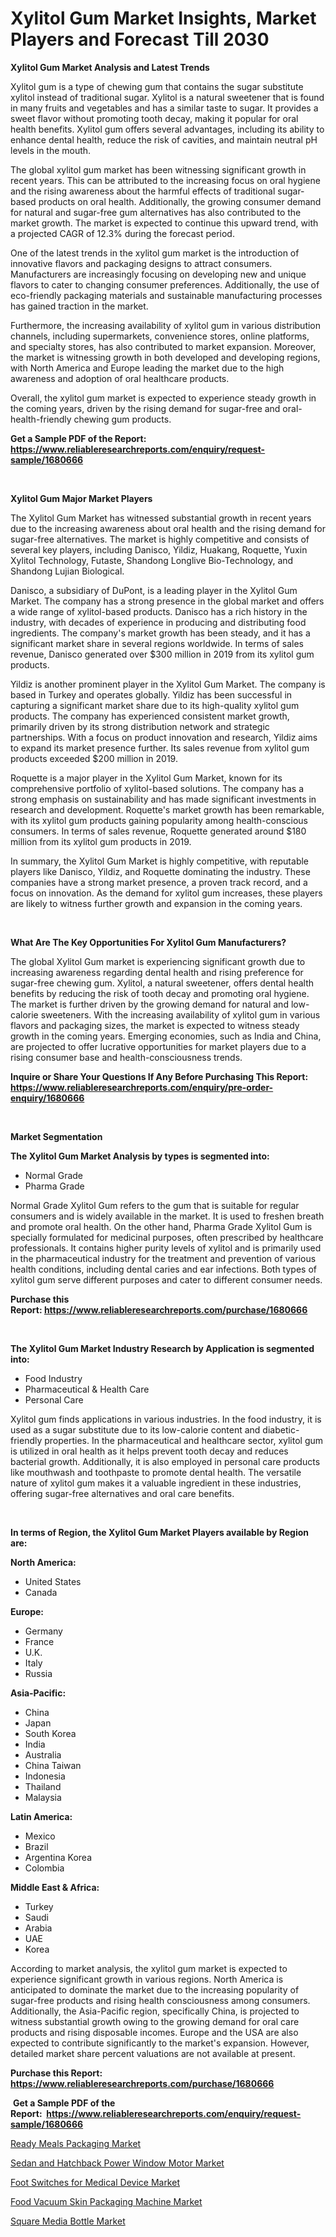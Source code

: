 <p><h1>Xylitol Gum Market Insights, Market Players and Forecast Till 2030</h1></p><p><strong>Xylitol Gum Market Analysis and Latest Trends</strong></p>
<p><p>Xylitol gum is a type of chewing gum that contains the sugar substitute xylitol instead of traditional sugar. Xylitol is a natural sweetener that is found in many fruits and vegetables and has a similar taste to sugar. It provides a sweet flavor without promoting tooth decay, making it popular for oral health benefits. Xylitol gum offers several advantages, including its ability to enhance dental health, reduce the risk of cavities, and maintain neutral pH levels in the mouth.</p><p>The global xylitol gum market has been witnessing significant growth in recent years. This can be attributed to the increasing focus on oral hygiene and the rising awareness about the harmful effects of traditional sugar-based products on oral health. Additionally, the growing consumer demand for natural and sugar-free gum alternatives has also contributed to the market growth. The market is expected to continue this upward trend, with a projected CAGR of 12.3% during the forecast period.</p><p>One of the latest trends in the xylitol gum market is the introduction of innovative flavors and packaging designs to attract consumers. Manufacturers are increasingly focusing on developing new and unique flavors to cater to changing consumer preferences. Additionally, the use of eco-friendly packaging materials and sustainable manufacturing processes has gained traction in the market.</p><p>Furthermore, the increasing availability of xylitol gum in various distribution channels, including supermarkets, convenience stores, online platforms, and specialty stores, has also contributed to market expansion. Moreover, the market is witnessing growth in both developed and developing regions, with North America and Europe leading the market due to the high awareness and adoption of oral healthcare products.</p><p>Overall, the xylitol gum market is expected to experience steady growth in the coming years, driven by the rising demand for sugar-free and oral-health-friendly chewing gum products.</p></p>
<p><strong>Get a Sample PDF of the Report:&nbsp; <a href="https://www.reliableresearchreports.com/enquiry/request-sample/1680666">https://www.reliableresearchreports.com/enquiry/request-sample/1680666</a></strong></p>
<p>&nbsp;</p>
<p><strong>Xylitol Gum Major Market Players</strong></p>
<p><p>The Xylitol Gum Market has witnessed substantial growth in recent years due to the increasing awareness about oral health and the rising demand for sugar-free alternatives. The market is highly competitive and consists of several key players, including Danisco, Yildiz, Huakang, Roquette, Yuxin Xylitol Technology, Futaste, Shandong Longlive Bio-Technology, and Shandong Lujian Biological.</p><p>Danisco, a subsidiary of DuPont, is a leading player in the Xylitol Gum Market. The company has a strong presence in the global market and offers a wide range of xylitol-based products. Danisco has a rich history in the industry, with decades of experience in producing and distributing food ingredients. The company's market growth has been steady, and it has a significant market share in several regions worldwide. In terms of sales revenue, Danisco generated over $300 million in 2019 from its xylitol gum products.</p><p>Yildiz is another prominent player in the Xylitol Gum Market. The company is based in Turkey and operates globally. Yildiz has been successful in capturing a significant market share due to its high-quality xylitol gum products. The company has experienced consistent market growth, primarily driven by its strong distribution network and strategic partnerships. With a focus on product innovation and research, Yildiz aims to expand its market presence further. Its sales revenue from xylitol gum products exceeded $200 million in 2019.</p><p>Roquette is a major player in the Xylitol Gum Market, known for its comprehensive portfolio of xylitol-based solutions. The company has a strong emphasis on sustainability and has made significant investments in research and development. Roquette's market growth has been remarkable, with its xylitol gum products gaining popularity among health-conscious consumers. In terms of sales revenue, Roquette generated around $180 million from its xylitol gum products in 2019.</p><p>In summary, the Xylitol Gum Market is highly competitive, with reputable players like Danisco, Yildiz, and Roquette dominating the industry. These companies have a strong market presence, a proven track record, and a focus on innovation. As the demand for xylitol gum increases, these players are likely to witness further growth and expansion in the coming years.</p></p>
<p>&nbsp;</p>
<p><strong>What Are The Key Opportunities For Xylitol Gum Manufacturers?</strong></p>
<p><p>The global Xylitol Gum market is experiencing significant growth due to increasing awareness regarding dental health and rising preference for sugar-free chewing gum. Xylitol, a natural sweetener, offers dental health benefits by reducing the risk of tooth decay and promoting oral hygiene. The market is further driven by the growing demand for natural and low-calorie sweeteners. With the increasing availability of xylitol gum in various flavors and packaging sizes, the market is expected to witness steady growth in the coming years. Emerging economies, such as India and China, are projected to offer lucrative opportunities for market players due to a rising consumer base and health-consciousness trends.</p></p>
<p><strong>Inquire or Share Your Questions If Any Before Purchasing This Report: <a href="https://www.reliableresearchreports.com/enquiry/pre-order-enquiry/1680666">https://www.reliableresearchreports.com/enquiry/pre-order-enquiry/1680666</a></strong></p>
<p>&nbsp;</p>
<p><strong>Market Segmentation</strong></p>
<p><strong>The Xylitol Gum Market Analysis by types is segmented into:</strong></p>
<p><ul><li>Normal Grade</li><li>Pharma Grade</li></ul></p>
<p><p>Normal Grade Xylitol Gum refers to the gum that is suitable for regular consumers and is widely available in the market. It is used to freshen breath and promote oral health. On the other hand, Pharma Grade Xylitol Gum is specially formulated for medicinal purposes, often prescribed by healthcare professionals. It contains higher purity levels of xylitol and is primarily used in the pharmaceutical industry for the treatment and prevention of various health conditions, including dental caries and ear infections. Both types of xylitol gum serve different purposes and cater to different consumer needs.</p></p>
<p><strong>Purchase this Report:&nbsp;<a href="https://www.reliableresearchreports.com/purchase/1680666">https://www.reliableresearchreports.com/purchase/1680666</a></strong></p>
<p>&nbsp;</p>
<p><strong>The Xylitol Gum Market Industry Research by Application is segmented into:</strong></p>
<p><ul><li>Food Industry</li><li>Pharmaceutical & Health Care</li><li>Personal Care</li></ul></p>
<p><p>Xylitol gum finds applications in various industries. In the food industry, it is used as a sugar substitute due to its low-calorie content and diabetic-friendly properties. In the pharmaceutical and healthcare sector, xylitol gum is utilized in oral health as it helps prevent tooth decay and reduces bacterial growth. Additionally, it is also employed in personal care products like mouthwash and toothpaste to promote dental health. The versatile nature of xylitol gum makes it a valuable ingredient in these industries, offering sugar-free alternatives and oral care benefits.</p></p>
<p>&nbsp;</p>
<p><strong>In terms of Region, the Xylitol Gum Market Players available by Region are:</strong></p>
<p>
    <p> <strong> North America: </strong>
        <ul>
            <li>United States</li>
            <li>Canada</li>
        </ul>
        </p> 
    <p> <strong> Europe: </strong>
        <ul>
            <li>Germany</li>
            <li>France</li>
            <li>U.K.</li>
            <li>Italy</li>
            <li>Russia</li>
        </ul>
        </p> 
    <p> <strong> Asia-Pacific: </strong>
        <ul>
            <li>China</li>
            <li>Japan</li>
            <li>South Korea</li>
            <li>India</li>
            <li>Australia</li>
            <li>China Taiwan</li>
            <li>Indonesia</li>
            <li>Thailand</li>
            <li>Malaysia</li>
        </ul>
        </p> 
    <p> <strong> Latin America: </strong>
        <ul>
            <li>Mexico</li>
            <li>Brazil</li>
            <li>Argentina Korea</li>
            <li>Colombia</li>
        </ul>
        </p> 
    <p> <strong> Middle East & Africa: </strong>
        <ul>
            <li>Turkey</li>
            <li>Saudi</li>
            <li>Arabia</li>
            <li>UAE</li>
            <li>Korea</li>
        </ul>
    </p>
    </p>
<p><p>According to market analysis, the xylitol gum market is expected to experience significant growth in various regions. North America is anticipated to dominate the market due to the increasing popularity of sugar-free products and rising health consciousness among consumers. Additionally, the Asia-Pacific region, specifically China, is projected to witness substantial growth owing to the growing demand for oral care products and rising disposable incomes. Europe and the USA are also expected to contribute significantly to the market's expansion. However, detailed market share percent valuations are not available at present.</p></p>
<p><strong>Purchase this Report: <a href="https://www.reliableresearchreports.com/purchase/1680666">https://www.reliableresearchreports.com/purchase/1680666</a></strong></p>
<p>&nbsp;<strong>Get a Sample PDF of the Report:&nbsp;&nbsp;<a href="https://www.reliableresearchreports.com/enquiry/request-sample/1680666">https://www.reliableresearchreports.com/enquiry/request-sample/1680666</a></strong></p>
<p><strong></strong></p>
<p><p><a href="https://medium.com/@alesiabrahimi58/ready-meals-packaging-market-size-cagr-trends-2024-2030-dd667d149b98">Ready Meals Packaging Market</a></p><p><a href="https://github.com/rahu1501/Market-Research-Report-List-1/blob/main/sedan-and-hatchback-power-window-motor-market.md">Sedan and Hatchback Power Window Motor Market</a></p><p><a href="https://www.linkedin.com/pulse/foot-switches-medical-device-market-research-report-unlocks-0qudf/">Foot Switches for Medical Device Market</a></p><p><a href="https://www.linkedin.com/pulse/food-vacuum-skin-packaging-machine-market-size-share-global-3linf/">Food Vacuum Skin Packaging Machine Market</a></p><p><a href="https://medium.com/@besaosmani1903/decoding-square-media-bottle-market-metrics-market-share-trends-and-growth-patterns-8695bde03b8d">Square Media Bottle Market</a></p></p>